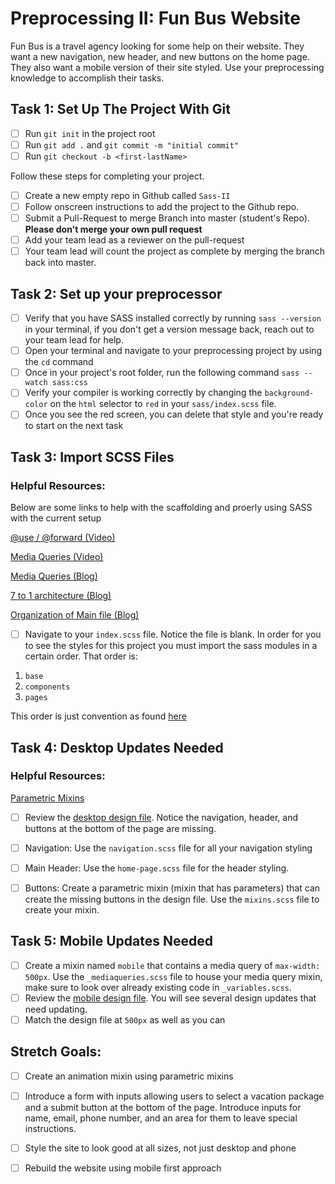 # Preprocessing II: Fun Bus Website

Fun Bus is a travel agency looking for some help on their website.  They want a new navigation, new header, and new buttons on the home page. They also want a mobile version of their site styled.  Use your preprocessing knowledge to accomplish their tasks.

## Task 1: Set Up The Project With Git

- [ ] Run `git init` in the project root
- [ ] Run `git add .` and `git commit -m "initial commit"`
- [ ] Run `git checkout -b <first-lastName>`
 
Follow these steps for completing your project.

- [ ] Create a new empty repo in Github called `Sass-II`
- [ ] Follow onscreen instructions to add the project to the Github repo.
- [ ] Submit a Pull-Request to merge <firstName-lastName> Branch into master (student's  Repo). **Please don't merge your own pull request**
- [ ] Add your team lead as a reviewer on the pull-request
- [ ] Your team lead will count the project as complete by merging the branch back into master.

## Task 2: Set up your preprocessor
* [ ] Verify that you have SASS installed correctly by running `sass --version` in your terminal, if you don't get a version message back, reach out to your team lead for help.
* [ ] Open your terminal and navigate to your preprocessing project by using the `cd` command
* [ ] Once in your project's root folder, run the following command `sass --watch sass:css`
* [ ] Verify your compiler is working correctly by changing the `background-color` on the `html` selector to `red` in your `sass/index.scss` file.
* [ ] Once you see the red screen, you can delete that style and you're ready to start on the next task

## Task 3: Import SCSS Files

### Helpful Resources:
Below are some links to help with the scaffolding and proerly using SASS with the current setup

 [@use / @forward (Video)](https://www.youtube.com/watch?v=CR-a8upNjJ0)

 [Media Queries (Video)](https://www.youtube.com/watch?v=3R4fpnIAozs)

[Media Queries (Blog)](https://davidwalsh.name/write-media-queries-sass)

[7 to 1 architecture (Blog)](https://sass-guidelin.es/#the-7-1-pattern)

[Organization of Main file (Blog)](https://sass-guidelin.es/#main-file)


* [ ] Navigate to your `index.scss` file. Notice the file is blank.  In order for you to see the styles for this project you must import the sass modules in a certain order. That order is:

1. `base`
2. `components`
3. `pages`

This order is just convention as found [here](https://sass-guidelin.es/#main-file)



## Task 4: Desktop Updates Needed
### Helpful Resources: 
[Parametric Mixins](https://www.freecodecamp.org/news/how-to-pass-arguments-to-mixins/)


* [ ] Review the [desktop design file](design-files/fun-bus-desktop.png).  Notice the navigation, header, and buttons at the bottom of the page are missing.
* [ ] Navigation: Use the `navigation.scss` file for all your navigation styling
* [ ] Main Header: Use the `home-page.scss` file for the header styling.
* [ ] Buttons: Create a parametric mixin (mixin that has parameters) that can create the missing buttons in the design file. Use the `mixins.scss` file to create your mixin.


## Task 5: Mobile Updates Needed
* [ ] Create a mixin named `mobile` that contains a media query of `max-width: 500px`.  Use the `_mediaqueries.scss` file to house your media query mixin, make sure to look over already existing code in `_variables.scss`.
* [ ] Review the [mobile design file](design-files/fun-bus-mobile.png). You will see several design updates that need updating. 
* [ ] Match the design file at `500px` as well as you can 

## Stretch Goals: 
* [ ] Create an animation mixin using parametric mixins
* [ ] Introduce a form with inputs allowing users to select a vacation package and a submit button at the bottom of the page. Introduce inputs for name, email, phone number, and an area for them to leave special instructions. 
* [ ] Style the site to look good at all sizes, not just desktop and phone
* [ ] Rebuild the website using mobile first approach



